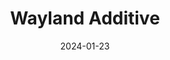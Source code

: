 ---  
layout: startup_page  
title: "Wayland Additive"  
id: "waylandadditive.com"  
permalink: "/waylandadditivewaylandadditive.com01232024/"  
website: "https://www.waylandadditive.com/"  
funding_round: "Growth Round"  
funding_amount: "£4.2M"  
investors: "Parkwalk Advisors, Longwell Ventures"  
about: "Wayland Additive designs, develops, manufactures, and sells industrial Calibur3 metal additive manufacturing machines using electron beam 3D printing technology. Their machines enable the creation of complex products with higher productivity and process control, serving various sectors like aerospace, mining, and medical. The company is a spinout from the University of Sheffield."  
markets: "Additive Manufacturing, 3D Printing, Metal Manufacturing"  
hq: "Huddersfield, England, United Kingdom"  
founded_year: "2019"  
linkedin: "https://uk.linkedin.com/company/wayland-additive"  
twitter: "https://twitter.com/AdditiveWayland"  
instagram: ""  
facebook: ""  
crunchbase: "https://www.crunchbase.com/organization/wayland-additive"  
pitchbook: "https://pitchbook.com/profiles/company/287537-95"  

date_display: "23-Jan-2024"  
date: "2024-01-23"

# SEO Optimization  
meta_title: "Wayland Additive - Growth Round Funding (£4.2M)"  
meta_description: "Wayland Additive, Wayland Additive designs, develops, manufactures, and sells industrial Calibur3 metal additive manufacturing machines using electron beam 3D printing ..."  
meta_keywords: "Wayland Additive, Additive Manufacturing, 3D Printing, Metal Manufacturing, Growth Round funding"  
canonical_url: "https://startup.projectstartups.com/waylandadditivewaylandadditive.com01232024/"  
---